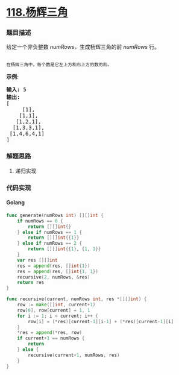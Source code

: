 # [118.杨辉三角](https://leetcode-cn.com/problems/pascals-triangle/description/)


### 题目描述

<div class="notranslate"><p>给定一个非负整数&nbsp;<em>numRows，</em>生成杨辉三角的前&nbsp;<em>numRows&nbsp;</em>行。</p>

<p><img src="https://upload.wikimedia.org/wikipedia/commons/0/0d/PascalTriangleAnimated2.gif" alt=""></p>

<p><small>在杨辉三角中，每个数是它左上方和右上方的数的和。</small></p>

<p><strong>示例:</strong></p>

<pre><strong>输入:</strong> 5
<strong>输出:</strong>
[
     [1],
    [1,1],
   [1,2,1],
  [1,3,3,1],
 [1,4,6,4,1]
]</pre>
</div>

### 解题思路

1. 递归实现

### 代码实现

<!-- tabs:start -->

#### **Golang**
```go
func generate(numRows int) [][]int {
	if numRows == 0 {
		return [][]int{}
	} else if numRows == 1 {
		return [][]int{{1}}
	} else if numRows == 2 {
		return [][]int{{1}, {1, 1}}
	}
	var res [][]int
	res = append(res, []int{1})
	res = append(res, []int{1, 1})
	recursive(2, numRows, &res)
	return res
}

func recursive(current, numRows int, res *[][]int) {
	row := make([]int, current+1)
	row[0], row[current] = 1, 1
	for i := 1; i < current; i++ {
		row[i] = (*res)[current-1][i-1] + (*res)[current-1][i]
	}
	*res = append(*res, row)
	if current+1 == numRows {
		return
	} else {
		recursive(current+1, numRows, res)
	}
}
```


<!-- tabs:end -->